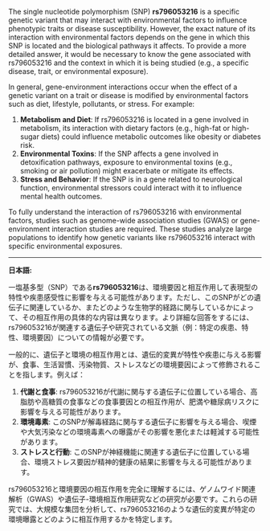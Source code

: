 The single nucleotide polymorphism (SNP) **rs796053216** is a specific genetic variant that may interact with environmental factors to influence phenotypic traits or disease susceptibility. However, the exact nature of its interaction with environmental factors depends on the gene in which this SNP is located and the biological pathways it affects. To provide a more detailed answer, it would be necessary to know the gene associated with rs796053216 and the context in which it is being studied (e.g., a specific disease, trait, or environmental exposure).

In general, gene-environment interactions occur when the effect of a genetic variant on a trait or disease is modified by environmental factors such as diet, lifestyle, pollutants, or stress. For example:

1. **Metabolism and Diet**: If rs796053216 is located in a gene involved in metabolism, its interaction with dietary factors (e.g., high-fat or high-sugar diets) could influence metabolic outcomes like obesity or diabetes risk.
2. **Environmental Toxins**: If the SNP affects a gene involved in detoxification pathways, exposure to environmental toxins (e.g., smoking or air pollution) might exacerbate or mitigate its effects.
3. **Stress and Behavior**: If the SNP is in a gene related to neurological function, environmental stressors could interact with it to influence mental health outcomes.

To fully understand the interaction of rs796053216 with environmental factors, studies such as genome-wide association studies (GWAS) or gene-environment interaction studies are required. These studies analyze large populations to identify how genetic variants like rs796053216 interact with specific environmental exposures.

---

**日本語:**

一塩基多型（SNP）である**rs796053216**は、環境要因と相互作用して表現型の特性や疾患感受性に影響を与える可能性があります。ただし、このSNPがどの遺伝子に関連しているか、またどのような生物学的経路に関与しているかによって、その相互作用の具体的な内容は異なります。より詳細な回答をするには、rs796053216が関連する遺伝子や研究されている文脈（例：特定の疾患、特性、環境要因）についての情報が必要です。

一般的に、遺伝子と環境の相互作用とは、遺伝的変異が特性や疾患に与える影響が、食事、生活習慣、汚染物質、ストレスなどの環境要因によって修飾されることを指します。例えば：

1. **代謝と食事**: rs796053216が代謝に関与する遺伝子に位置している場合、高脂肪や高糖質の食事などの食事要因との相互作用が、肥満や糖尿病リスクに影響を与える可能性があります。
2. **環境毒素**: このSNPが解毒経路に関与する遺伝子に影響を与える場合、喫煙や大気汚染などの環境毒素への曝露がその影響を悪化または軽減する可能性があります。
3. **ストレスと行動**: このSNPが神経機能に関連する遺伝子に位置している場合、環境ストレス要因が精神的健康の結果に影響を与える可能性があります。

rs796053216と環境要因の相互作用を完全に理解するには、ゲノムワイド関連解析（GWAS）や遺伝子-環境相互作用研究などの研究が必要です。これらの研究では、大規模な集団を分析して、rs796053216のような遺伝的変異が特定の環境曝露とどのように相互作用するかを特定します。